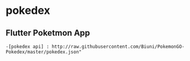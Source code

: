 # pokedex

## Flutter Poketmon App
```
-[pokedex api] : http://raw.githubusercontent.com/Biuni/PokemonGO-Pokedex/master/pokedex.json"
```
